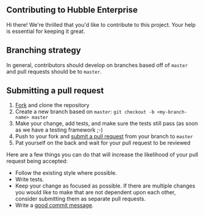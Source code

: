 ## Contributing to Hubble Enterprise

Hi there! We're thrilled that you'd like to contribute to this project. Your
help is essential for keeping it great.

## Branching strategy

In general, contributors should develop on branches based off of `master` 
and pull requests should be to `master`.

## Submitting a pull request

1. [Fork](https://github.com/Autodesk/hubble/fork) and clone the repository
1. Create a new branch based on `master`: `git checkout -b <my-branch-name> master`
1. Make your change, add tests, and make sure the tests still pass (as soon as we have a testing framework ;-)
1. Push to your fork and [submit a pull request](https://github.com/Autodesk/hubble/compare) from your branch to `master`
1. Pat yourself on the back and wait for your pull request to be reviewed

Here are a few things you can do that will increase the likelihood of your pull request being accepted:

* Follow the existing style where possible.
* Write tests.
* Keep your change as focused as possible. If there are multiple changes you
would like to make that are not dependent upon each other, consider submitting
them as separate pull requests.
* Write a [good commit message](http://tbaggery.com/2008/04/19/a-note-about-git-commit-messages.html).

